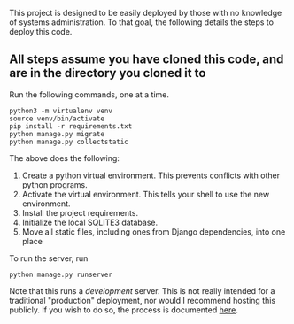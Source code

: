 This project is designed to be easily deployed by those with no knowledge
of systems administration. To that goal, the following details the steps
to deploy this code.

## All steps assume you have cloned this code, and are in the directory you cloned it to

Run the following commands, one at a time.
```shell script
python3 -m virtualenv venv
source venv/bin/activate
pip install -r requirements.txt
python manage.py migrate
python manage.py collectstatic
```

The above does the following:
1. Create a python virtual environment. This prevents conflicts with other python
  programs.
1. Activate the virtual environment. This tells your shell to use the new environment.
1. Install the project requirements.
1. Initialize the local SQLITE3 database.
1. Move all static files, including ones from Django dependencies, into one place

To run the server, run 
```shell script
python manage.py runserver
```
Note that this runs a _development_ server. This is not really intended for
a traditional "production" deployment, nor would I recommend hosting this publicly.
If you wish to do so, the process is documented 
[here](https://docs.djangoproject.com/en/3.1/howto/deployment/).
